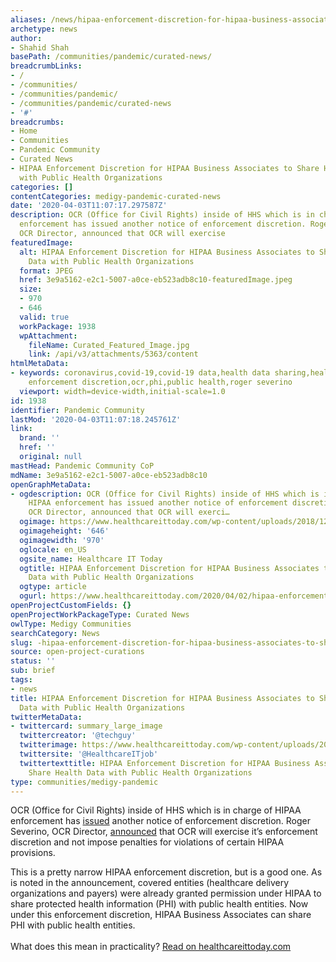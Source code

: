 ```yaml
---
aliases: /news/hipaa-enforcement-discretion-for-hipaa-business-associates-to-share-health-data-with-public-health-organizations
archetype: news
author:
- Shahid Shah
basePath: /communities/pandemic/curated-news/
breadcrumbLinks:
- /
- /communities/
- /communities/pandemic/
- /communities/pandemic/curated-news
- '#'
breadcrumbs:
- Home
- Communities
- Pandemic Community
- Curated News
- HIPAA Enforcement Discretion for HIPAA Business Associates to Share Health Data
  with Public Health Organizations
categories: []
contentCategories: medigy-pandemic-curated-news
date: '2020-04-03T11:07:17.297587Z'
description: OCR (Office for Civil Rights) inside of HHS which is in charge of HIPAA
  enforcement has issued another notice of enforcement discretion. Roger Severino,
  OCR Director, announced that OCR will exercise
featuredImage:
  alt: HIPAA Enforcement Discretion for HIPAA Business Associates to Share Health
    Data with Public Health Organizations
  format: JPEG
  href: 3e9a5162-e2c1-5007-a0ce-eb523adb8c10-featuredImage.jpeg
  size:
  - 970
  - 646
  valid: true
  workPackage: 1938
  wpAttachment:
    fileName: Curated_Featured_Image.jpg
    link: /api/v3/attachments/5363/content
htmlMetaData:
- keywords: coronavirus,covid-19,covid-19 data,health data sharing,healthcare interoperability,hipaa,hipaa
    enforcement discretion,ocr,phi,public health,roger severino
  viewport: width=device-width,initial-scale=1.0
id: 1938
identifier: Pandemic Community
lastMod: '2020-04-03T11:07:18.245761Z'
link:
  brand: ''
  href: ''
  original: null
mastHead: Pandemic Community CoP
mdName: 3e9a5162-e2c1-5007-a0ce-eb523adb8c10
openGraphMetaData:
- ogdescription: OCR (Office for Civil Rights) inside of HHS which is in charge of
    HIPAA enforcement has issued another notice of enforcement discretion. Roger Severino,
    OCR Director, announced that OCR will exerci…
  ogimage: https://www.healthcareittoday.com/wp-content/uploads/2018/12/509251459-970px-gavel-judge-law-keyboard-HIPAA-regulations.jpg
  ogimageheight: '646'
  ogimagewidth: '970'
  oglocale: en_US
  ogsite_name: Healthcare IT Today
  ogtitle: HIPAA Enforcement Discretion for HIPAA Business Associates to Share Health
    Data with Public Health Organizations
  ogtype: article
  ogurl: https://www.healthcareittoday.com/2020/04/02/hipaa-enforcement-discretion-for-hipaa-business-associates-to-share-health-data-with-public-health-organizations/
openProjectCustomFields: {}
openProjectWorkPackageType: Curated News
owlType: Medigy Communities
searchCategory: News
slug: -hipaa-enforcement-discretion-for-hipaa-business-associates-to-share-health-data-with-public-health-organizations
source: open-project-curations
status: ''
sub: brief
tags:
- news
title: HIPAA Enforcement Discretion for HIPAA Business Associates to Share Health
  Data with Public Health Organizations
twitterMetaData:
- twittercard: summary_large_image
  twittercreator: '@techguy'
  twitterimage: https://www.healthcareittoday.com/wp-content/uploads/2018/12/509251459-970px-gavel-judge-law-keyboard-HIPAA-regulations.jpg?w=640
  twittersite: '@HealthcareITjob'
  twittertexttitle: HIPAA Enforcement Discretion for HIPAA Business Associates to
    Share Health Data with Public Health Organizations
type: communities/medigy-pandemic
---
```


<p>OCR (Office for Civil Rights) inside of HHS which is in charge of HIPAA enforcement has <a href="https://www.hhs.gov/sites/default/files/notification-enforcement-discretion-hipaa.pdf">issued</a> another notice of enforcement discretion. Roger Severino, OCR Director, <a href="https://www.hhs.gov/about/news/2020/04/02/ocr-announces-notification-of-enforcement-discretion.html#.XoYESAZ_xWU.twitter">announced</a> that OCR will exercise it’s enforcement discretion and not impose penalties for violations of certain HIPAA provisions.</p><p>This is a pretty narrow HIPAA enforcement discretion, but is a good one. As is noted in the announcement, covered entities (healthcare delivery organizations and payers) were already granted permission under HIPAA to share protected health information (PHI) with public health entities. Now under this enforcement discretion, HIPAA Business Associates can share PHI with public health entities.<br><br>What does this mean in practicality?&nbsp;<a href="https://www.healthcareittoday.com/2020/04/02/hipaa-enforcement-discretion-for-hipaa-business-associates-to-share-health-data-with-public-health-organizations/">Read on healthcareittoday.com</a><br>&nbsp;</p>
